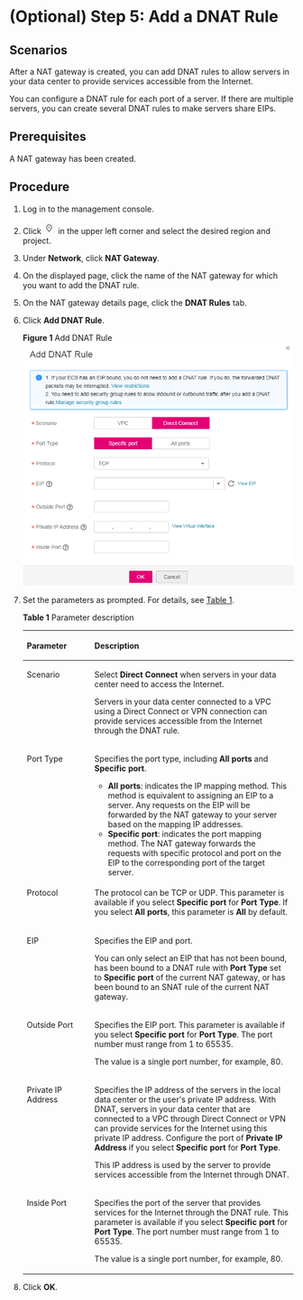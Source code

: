 # \(Optional\) Step 5: Add a DNAT Rule<a name="nat_qs_0018"></a>

## Scenarios<a name="section1272311025717"></a>

After a NAT gateway is created, you can add DNAT rules to allow servers in your data center to provide services accessible from the Internet.

You can configure a DNAT rule for each port of a server. If there are multiple servers, you can create several DNAT rules to make servers share EIPs.

## Prerequisites<a name="section36544171152448"></a>

A NAT gateway has been created.

## Procedure<a name="section61166376152513"></a>

1.  Log in to the management console.
2.  Click  ![](figures/icon-region.png)  in the upper left corner and select the desired region and project.
3.  Under  **Network**, click  **NAT Gateway**.
4.  On the displayed page, click the name of the NAT gateway for which you want to add the DNAT rule.
5.  On the NAT gateway details page, click the  **DNAT Rules**  tab.
6.  Click  **Add DNAT Rule**.

    **Figure  1**  Add DNAT Rule<a name="fig1728320514312"></a>  
    ![](figures/add-dnat-rule-2.png "add-dnat-rule-2")

7.  Set the parameters as prompted. For details, see  [Table 1](#table30787259144637).

    **Table  1**  Parameter description

    <a name="table30787259144637"></a>
    <table><thead align="left"><tr id="row1287982144637"><th class="cellrowborder" valign="top" width="25%" id="mcps1.2.3.1.1"><p id="p66523784144637"><a name="p66523784144637"></a><a name="p66523784144637"></a><strong id="b954171111396"><a name="b954171111396"></a><a name="b954171111396"></a>Parameter</strong></p>
    </th>
    <th class="cellrowborder" valign="top" width="75%" id="mcps1.2.3.1.2"><p id="p19717393144637"><a name="p19717393144637"></a><a name="p19717393144637"></a><strong id="b1744611515396"><a name="b1744611515396"></a><a name="b1744611515396"></a>Description</strong></p>
    </th>
    </tr>
    </thead>
    <tbody><tr id="row1684913403168"><td class="cellrowborder" valign="top" width="25%" headers="mcps1.2.3.1.1 "><p id="p930811171516"><a name="p930811171516"></a><a name="p930811171516"></a>Scenario</p>
    </td>
    <td class="cellrowborder" valign="top" width="75%" headers="mcps1.2.3.1.2 "><p id="p4320122201011"><a name="p4320122201011"></a><a name="p4320122201011"></a>Select <strong id="b1359354520489"><a name="b1359354520489"></a><a name="b1359354520489"></a>Direct Connect</strong> when servers in your data center need to access the Internet.</p>
    <p id="p555513762014"><a name="p555513762014"></a><a name="p555513762014"></a>Servers in your data center connected to a VPC using a Direct Connect or VPN connection can provide services accessible from the Internet through the DNAT rule.</p>
    </td>
    </tr>
    <tr id="row1895714384610"><td class="cellrowborder" valign="top" width="25%" headers="mcps1.2.3.1.1 "><p id="p11008481568"><a name="p11008481568"></a><a name="p11008481568"></a>Port Type</p>
    </td>
    <td class="cellrowborder" valign="top" width="75%" headers="mcps1.2.3.1.2 "><p id="p181028481868"><a name="p181028481868"></a><a name="p181028481868"></a>Specifies the port type, including <strong id="b134254517595"><a name="b134254517595"></a><a name="b134254517595"></a>All ports</strong> and <strong id="b342511511590"><a name="b342511511590"></a><a name="b342511511590"></a>Specific port</strong>.</p>
    <a name="ul108491838102519"></a><a name="ul108491838102519"></a><ul id="ul108491838102519"><li><strong id="b93821147103912"><a name="b93821147103912"></a><a name="b93821147103912"></a>All ports</strong>: indicates the IP mapping method. This method is equivalent to assigning an EIP to a server. Any requests on the EIP will be forwarded by the NAT gateway to your server based on the mapping IP addresses.</li><li><strong id="b384531894018"><a name="b384531894018"></a><a name="b384531894018"></a>Specific port</strong>: indicates the port mapping method. The NAT gateway forwards the requests with specific protocol and port on the EIP to the corresponding port of the target server.</li></ul>
    </td>
    </tr>
    <tr id="row13591056167"><td class="cellrowborder" valign="top" width="25%" headers="mcps1.2.3.1.1 "><p id="p42842275144637"><a name="p42842275144637"></a><a name="p42842275144637"></a>Protocol</p>
    </td>
    <td class="cellrowborder" valign="top" width="75%" headers="mcps1.2.3.1.2 "><p id="p1747101415356"><a name="p1747101415356"></a><a name="p1747101415356"></a>The protocol can be TCP or UDP. This parameter is available if you select <strong id="b77461019134716"><a name="b77461019134716"></a><a name="b77461019134716"></a>Specific port</strong> for <strong id="b1674612199478"><a name="b1674612199478"></a><a name="b1674612199478"></a>Port Type</strong>. If you select <strong id="b15746171916477"><a name="b15746171916477"></a><a name="b15746171916477"></a>All ports</strong>, this parameter is <strong id="b1774771917476"><a name="b1774771917476"></a><a name="b1774771917476"></a>All</strong> by default.</p>
    </td>
    </tr>
    <tr id="row43238809144637"><td class="cellrowborder" valign="top" width="25%" headers="mcps1.2.3.1.1 "><p id="p1477472143719"><a name="p1477472143719"></a><a name="p1477472143719"></a>EIP</p>
    <p id="p1901342115116"><a name="p1901342115116"></a><a name="p1901342115116"></a></p>
    </td>
    <td class="cellrowborder" valign="top" width="75%" headers="mcps1.2.3.1.2 "><p id="p480029104814"><a name="p480029104814"></a><a name="p480029104814"></a>Specifies the EIP and port.</p>
    <p id="en-us_topic_0127293981_p578114194614"><a name="en-us_topic_0127293981_p578114194614"></a><a name="en-us_topic_0127293981_p578114194614"></a>You can only select an EIP that has not been bound, has been bound to a DNAT rule with <strong id="b57001541997"><a name="b57001541997"></a><a name="b57001541997"></a>Port Type</strong> set to <strong id="b14701454792"><a name="b14701454792"></a><a name="b14701454792"></a>Specific port</strong> of the current NAT gateway, or has been bound to an SNAT rule of the current NAT gateway.</p>
    </td>
    </tr>
    <tr id="row11271163819519"><td class="cellrowborder" valign="top" width="25%" headers="mcps1.2.3.1.1 "><p id="p1927110381657"><a name="p1927110381657"></a><a name="p1927110381657"></a>Outside Port</p>
    </td>
    <td class="cellrowborder" valign="top" width="75%" headers="mcps1.2.3.1.2 "><p id="p18696162813117"><a name="p18696162813117"></a><a name="p18696162813117"></a>Specifies the EIP port. This parameter is available if you select <strong id="b189781016292"><a name="b189781016292"></a><a name="b189781016292"></a>Specific port</strong> for <strong id="b14978913295"><a name="b14978913295"></a><a name="b14978913295"></a>Port Type</strong>. The port number must range from 1 to 65535.</p>
    <p id="p1213391252"><a name="p1213391252"></a><a name="p1213391252"></a>The value is a single port number, for example, 80.</p>
    </td>
    </tr>
    <tr id="row35593477144637"><td class="cellrowborder" valign="top" width="25%" headers="mcps1.2.3.1.1 "><p id="p64499384144637"><a name="p64499384144637"></a><a name="p64499384144637"></a>Private IP Address</p>
    </td>
    <td class="cellrowborder" valign="top" width="75%" headers="mcps1.2.3.1.2 "><p id="p57067624144637"><a name="p57067624144637"></a><a name="p57067624144637"></a>Specifies the IP address of the servers in the local data center or the user's private IP address. With DNAT, servers in your data center that are connected to a VPC through Direct Connect or VPN can provide services for the Internet using this private IP address. Configure the port of <strong id="b19130134917209"><a name="b19130134917209"></a><a name="b19130134917209"></a>Private IP Address</strong> if you select <strong id="b11130849132011"><a name="b11130849132011"></a><a name="b11130849132011"></a>Specific port</strong> for <strong id="b16130449142013"><a name="b16130449142013"></a><a name="b16130449142013"></a>Port Type</strong>.</p>
    <p id="p1012516592253"><a name="p1012516592253"></a><a name="p1012516592253"></a>This IP address is used by the server to provide services accessible from the Internet through DNAT.</p>
    </td>
    </tr>
    <tr id="row172121240365"><td class="cellrowborder" valign="top" width="25%" headers="mcps1.2.3.1.1 "><p id="p42222059865"><a name="p42222059865"></a><a name="p42222059865"></a>Inside Port</p>
    </td>
    <td class="cellrowborder" valign="top" width="75%" headers="mcps1.2.3.1.2 "><p id="p4994201474513"><a name="p4994201474513"></a><a name="p4994201474513"></a>Specifies the port of the server that provides services for the Internet through the DNAT rule. This parameter is available if you select <strong>Specific port</strong> for <strong>Port Type</strong>. The port number must range from 1 to 65535.</p>
    <p id="p22373473214"><a name="p22373473214"></a><a name="p22373473214"></a>The value is a single port number, for example, 80.</p>
    </td>
    </tr>
    </tbody>
    </table>

8.  Click  **OK**.

